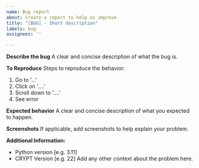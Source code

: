 ```yaml
---
name: Bug report
about: Create a report to help us improve
title: "[BUG] - Short description"
labels: bug
assignees: ''

---
```


**Describe the bug**
A clear and concise description of what the bug is.

**To Reproduce**
Steps to reproduce the behavior:
1. Go to '...'
2. Click on '....'
3. Scroll down to '....'
4. See error

**Expected behavior**
A clear and concise description of what you expected to happen.

**Screenshots**
If applicable, add screenshots to help explain your problem.

**Additional Information:**
 - Python version [e.g. 3.11]
 - CRYPT Version [e.g. 22]
Add any other context about the problem here.
